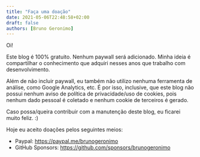 ```yaml
---
title: "Faça uma doação"
date: 2021-05-06T22:48:58+02:00
draft: false
authors: [Bruno Geronimo]
---
```

Oi!

Este blog é 100% gratuito. Nenhum paywall será adicionado. Minha ideia é compartilhar o conhecimento que 
adquiri nesses anos que trabalho com desenvolvimento.

Além de não incluir paywall, eu também não utilizo nenhuma ferramenta de análise, como Google Analytics, etc. É por isso, 
inclusive, que este blog não possui nenhum aviso de política de privacidade/uso de cookies, pois nenhum dado pessoal é coletado 
e nenhum cookie de terceiros é gerado.

Caso possa/queira contribuir com a manutenção deste blog, eu ficarei muito feliz. :)

Hoje eu aceito doações pelos seguintes meios:

* Paypal: https://paypal.me/brunogeronimo
* GitHub Sponsors: https://github.com/sponsors/brunogeronimo